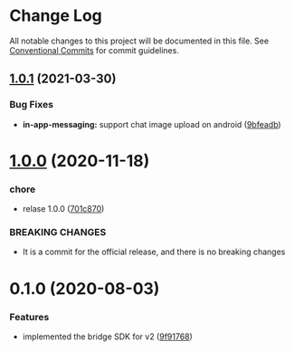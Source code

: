 # Change Log

All notable changes to this project will be documented in this file.
See [Conventional Commits](https://conventionalcommits.org) for commit guidelines.

## [1.0.1](https://github.com/plaidev/karte-react-native/compare/@react-native-karte/in-app-messaging@1.0.0...@react-native-karte/in-app-messaging@1.0.1) (2021-03-30)


### Bug Fixes

* **in-app-messaging:** support chat image upload on android ([9bfeadb](https://github.com/plaidev/karte-react-native/commit/9bfeadb06a3183612b4993d82ab30b21d0547630))





# [1.0.0](https://github.com/plaidev/karte-react-native/compare/@react-native-karte/in-app-messaging@0.1.0...@react-native-karte/in-app-messaging@1.0.0) (2020-11-18)


### chore

* relase 1.0.0 ([701c870](https://github.com/plaidev/karte-react-native/commit/701c870fbda772ec180339643ac5c81d85ac9d65))


### BREAKING CHANGES

* It is a commit for the official release, and there is no breaking changes





# 0.1.0 (2020-08-03)


### Features

* implemented the bridge SDK for v2 ([9f91768](https://github.com/plaidev/karte-react-native/commit/9f9176880b4410b6dd9bb3bdfde2e16485ddba5b))
